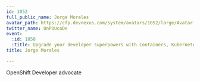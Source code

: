 ```yaml
---
id: 1052
full_public_name: Jorge Morales
avatar_path: https://cfp.devnexus.com/system/avatars/1052/large/Avatar-150x150.jpeg?1510677584
twitter_name: UnPOUcoDe
event:
  :id: 1858
  :title: Upgrade your developer superpowers with Containers, Kubernetes, and OpenShift
title: Jorge Morales

---
```

OpenShift Developer advocate